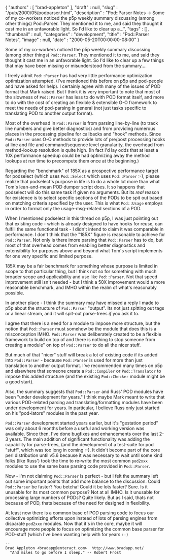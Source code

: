 {
   "authors" : [
      "brad-appleton"
   ],
   "draft" : null,
   "slug" : "/pub/2000/05/podparser.html",
   "description" : "Pod::Parser Notes -> Some of my co-workers noticed the p5p weekly summary discussing (among other things) Pod::Parser. They mentioned it to me, and said they thought it cast me in an unfavorable light. So I'd like to clear up a...",
   "tags" : [],
   "thumbnail" : null,
   "categories" : "development",
   "title" : "Pod::Parser Notes",
   "image" : null,
   "date" : "2000-05-20T00:00:00-08:00"
}



Some of my co-workers noticed the p5p weekly summary discussing (among other things) `Pod::Parser`. They mentioned it to me, and said they thought it cast me in an unfavorable light. So I'd like to clear up a few things that may have been missing or misunderstood from the summary....

I freely admit `Pod::Parser` has had very little performance optimization optimization attempted. (I've mentioned this before on p5p and pod-people and have asked for help). I certainly agree with many of the issues of POD format that Mark raised. But I think it is very important to note that most of the slowness of `Pod::Parser` has less to do with POD format itself, and more to do with the cost of creating an flexible & extensible O-O framework to meet the needs of pod-parsing in general (not just tasks specific to translating POD to another output format).

Most of the overhead in `Pod::Parser` is from parsing line-by-line (to track line numbers and give better diagnostics) and from providing numerous places in the processing pipeline for callbacks and "hook" methods. Since `Pod::Parser` uses O-O methods to provide lots of pre/post processing hooks at line and file and command/sequence level granularity, the overhead from method-lookup resolution is quite high. (In fact I'd lay odds that at least a 10X performance speedup could be had optimizing away the method lookups at run time to precompute them once at the beginning.)

Regarding the "benchmark" of 185X as a prospective performance target for podselect (which uses `Pod::Select` which uses `Pod::Parser` :-), please realize that podselect's purpose in life is to do a whole lot more than what Tom's lean-and-mean POD dumper script does. It so happens that podselect will do this same task if given no arguments. But its *real* reason for existence is to select specific sections of the PODs to be spit out based on matching criteria specified by the user. This is what `Pod::Usage` employs in order to format only the usage-msg-related sections of a POD.

When I mentioned podselect in this thread on p5p, I was just pointing out that existing code - which is already designed to have hooks for reuse, can fulfill the same functional task - I didn't intend to claim it was comparable in performance. I don't think that the "185X" figure is reasonable to achieve for `Pod::Parser`. Not only is there imore parsing that `Pod::Parser` has to do, but most of that overhead comes from enabling better diagnostics and extensibility for purposes above and beyond what Tom's script implements for one very specific and limited purpose.

185X may be a fair benchmark for something whose purpose is limited in scope to that particular thing, but I think not so for something with much broader scope and applicability and use like `Pod::Parser`. Not that speed improvement still isn't needed - but I think a 50X improvement would a more reasonable benchmark, and IMHO within the realm of what's reasonably possible.

In another place - I think the summary may have missed a reply I made to p5p about the structure of `Pod::Parser` "output". Its not just spitting out tags or a linear stream, and it will spit-out parse-trees *if* you ask it to.

I agree that there is a need for a module to impose more structure, but the notion that `Pod::Parser` must somehow be the module that does this is a misconception IMHO. `Pod::Parser` was deliberately created to be a flexible framework to build on top of and there is nothing to stop someone from creating a module" on top of `Pod::Parser` to do all the nicer stuff.

But much of that "nicer" stuff will break a lot of existing code if its added into `Pod::Parser` - because `Pod::Parser` is used for more than just translation to another output format. I've recommended many times on p5p and elsewhere that someone create a `Pod::Compiler` or `Pod::Translator` to impose this added structure (and the existing `Pod::Checker` module might be a good start).

Also, the summary suggests that `Pod::Parser` and Russ' POD modules have been "under development for years." I think maybe Mark meant to write that various POD-related parsing and translating/formatting modules have been under development for years. In particular, I believe Russ only just started on his "pod-lators" modules in the past year.

`Pod::Parser` development started years earlier, but it's "gestation period" was only about 6 months before a useful and working version was available. Since then, I've done bugfixes and enhancements over the last 2-3 years. The main addition of significant functionality was adding the capability for parse-trees, (and the development of a test-suite for pod "stuff", which was too long in coming :-). It didn't become part of the core perl distribution until v5.6 because it was necessary to wait until some kind folks (like Russ') took the time to re-write the most common `pod2xxx` modules to use the same base parsing code provided in `Pod::Parser`.

Now - I'm not claiming `Pod::Parser` is perfect - but I felt the summary left out some important points that add more balance to the discussion. Could `Pod::Parser` be faster? You betcha! Could it be lots faster? Sure. Is it unusable for its most common purpose? Not at all IMHO. Is it unusable for processing large numbers of PODs? Quite likely. But as I said, thats not because of POD, thats because of the need for designed in flexibility.

At least now there is a common base of POD parsing code to focus our collective optimizing efforts upon instead of lots of parsing engines from disparate `pod2xxx` modules. Now that it's in the core, maybe it will encourage more people to focus on optimizing the common base parser for POD-stuff (which I've been wanting help with for years `:-)`

    -- 
    Brad Appleton <bradapp@enteract.com>  http://www.bradapp.net/
      "And miles to go before I sleep." -- Robert Frost
